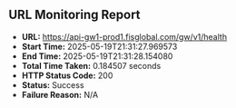 ## URL Monitoring Report

- **URL:** https://api-gw1-prod1.fisglobal.com/gw/v1/health
- **Start Time:** 2025-05-19T21:31:27.969573
- **End Time:** 2025-05-19T21:31:28.154080
- **Total Time Taken:** 0.184507 seconds
- **HTTP Status Code:** 200
- **Status:** Success
- **Failure Reason:** N/A
